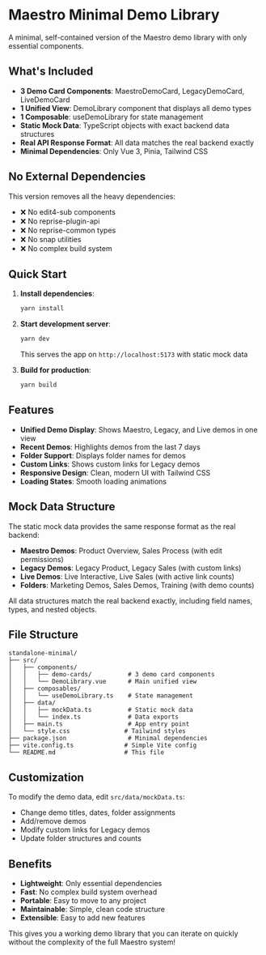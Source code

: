 # Maestro Minimal Demo Library

A minimal, self-contained version of the Maestro demo library with only essential components.

## What's Included

- **3 Demo Card Components**: MaestroDemoCard, LegacyDemoCard, LiveDemoCard
- **1 Unified View**: DemoLibrary component that displays all demo types
- **1 Composable**: useDemoLibrary for state management
- **Static Mock Data**: TypeScript objects with exact backend data structures
- **Real API Response Format**: All data matches the real backend exactly
- **Minimal Dependencies**: Only Vue 3, Pinia, Tailwind CSS

## No External Dependencies

This version removes all the heavy dependencies:

- ❌ No edit4-sub components
- ❌ No reprise-plugin-api
- ❌ No reprise-common types
- ❌ No snap utilities
- ❌ No complex build system

## Quick Start

1. **Install dependencies**:

   ```bash
   yarn install
   ```

2. **Start development server**:

   ```bash
   yarn dev
   ```

   This serves the app on `http://localhost:5173` with static mock data

3. **Build for production**:
   ```bash
   yarn build
   ```

## Features

- **Unified Demo Display**: Shows Maestro, Legacy, and Live demos in one view
- **Recent Demos**: Highlights demos from the last 7 days
- **Folder Support**: Displays folder names for demos
- **Custom Links**: Shows custom links for Legacy demos
- **Responsive Design**: Clean, modern UI with Tailwind CSS
- **Loading States**: Smooth loading animations

## Mock Data Structure

The static mock data provides the same response format as the real backend:

- **Maestro Demos**: Product Overview, Sales Process (with edit permissions)
- **Legacy Demos**: Legacy Product, Legacy Sales (with custom links)
- **Live Demos**: Live Interactive, Live Sales (with active link counts)
- **Folders**: Marketing Demos, Sales Demos, Training (with demo counts)

All data structures match the real backend exactly, including field names, types, and nested objects.

## File Structure

```
standalone-minimal/
├── src/
│   ├── components/
│   │   ├── demo-cards/          # 3 demo card components
│   │   └── DemoLibrary.vue      # Main unified view
│   ├── composables/
│   │   └── useDemoLibrary.ts    # State management
│   ├── data/
│   │   ├── mockData.ts          # Static mock data
│   │   └── index.ts             # Data exports
│   ├── main.ts                  # App entry point
│   └── style.css               # Tailwind styles
├── package.json                 # Minimal dependencies
├── vite.config.ts              # Simple Vite config
└── README.md                   # This file
```

## Customization

To modify the demo data, edit `src/data/mockData.ts`:

- Change demo titles, dates, folder assignments
- Add/remove demos
- Modify custom links for Legacy demos
- Update folder structures and counts

## Benefits

- **Lightweight**: Only essential dependencies
- **Fast**: No complex build system overhead
- **Portable**: Easy to move to any project
- **Maintainable**: Simple, clean code structure
- **Extensible**: Easy to add new features

This gives you a working demo library that you can iterate on quickly without the complexity of the full Maestro system!
